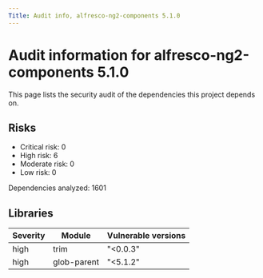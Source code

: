 ```yaml
---
Title: Audit info, alfresco-ng2-components 5.1.0
---
```


# Audit information for alfresco-ng2-components 5.1.0

This page lists the security audit of the dependencies this project depends on.

## Risks

- Critical risk: 0
- High risk: 6
- Moderate risk: 0
- Low risk: 0

Dependencies analyzed: 1601

## Libraries

| Severity | Module | Vulnerable versions |
| --- | --- | --- |
|high | trim | &#34;&lt;0.0.3&#34; |
|high | glob-parent | &#34;&lt;5.1.2&#34; |

